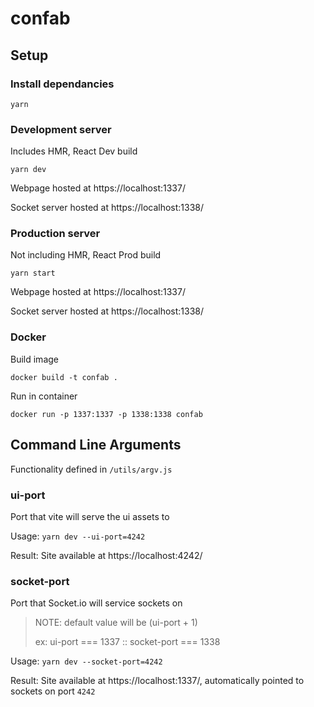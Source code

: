 # confab

## Setup
### Install dependancies
```yarn```

### Development server
Includes HMR, React Dev build

```yarn dev```

Webpage hosted at https://localhost:1337/

Socket server hosted at https://localhost:1338/

### Production server
Not including HMR, React Prod build

```yarn start```

Webpage hosted at https://localhost:1337/

Socket server hosted at https://localhost:1338/

### Docker
Build image

```docker build -t confab .```

Run in container

```docker run -p 1337:1337 -p 1338:1338 confab```

## Command Line Arguments
Functionality defined in `/utils/argv.js`
### ui-port
Port that vite will serve the ui assets to

Usage: `yarn dev --ui-port=4242`

Result: Site available at https://localhost:4242/

### socket-port
Port that Socket.io will service sockets on

> NOTE: default value will be (ui-port + 1)
>
> ex: ui-port === 1337 :: socket-port === 1338

Usage: `yarn dev --socket-port=4242`

Result: Site available at https://localhost:1337/, automatically pointed to sockets on port `4242`